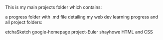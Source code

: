 This is my main projects folder which contains:

a progress folder with .md file detailing my web dev learning progress
and all project folders:

etchaSketch
google-homepage
project-Euler
shayhowe HTML and CSS
